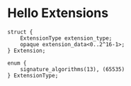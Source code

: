 Hello Extensions
================

	struct {
		ExtensionType extension_type;
		opaque extension_data<0..2^16-1>;
	} Extension;

	enum {
		signature_algorithms(13), (65535)
	} ExtensionType;
